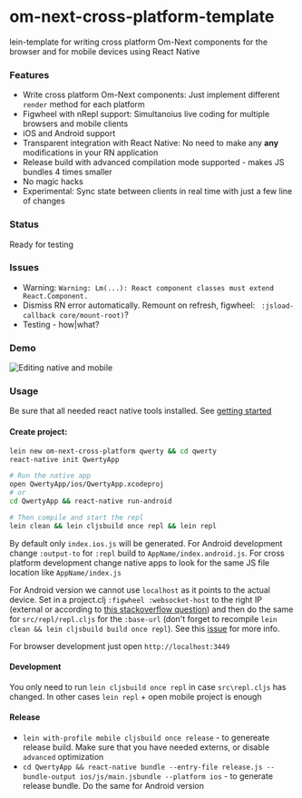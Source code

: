 # om-next-cross-platform-template

lein-template for writing cross platform Om-Next components for the browser and for mobile devices using React Native

### Features

- Write cross platform Om-Next components: Just implement different `render` method for each platform
- Figwheel with nRepl support: Simultanoius live coding for multiple browsers and mobile clients
- iOS and Android support
- Transparent integration with React Native: No need to make any **any** modifications in your RN application
- Release build with advanced compilation mode supported - makes JS bundles 4 times smaller
- No magic hacks
- Experimental: Sync state between clients in real time with just a few line of changes

### Status

Ready for testing

### Issues

- Warning: `Warning: Lm(...): React component classes must extend React.Component.`
- Dismiss RN error automatically. Remount on refresh, figwheel: ` :jsload-callback core/mount-root)`?
- Testing - how|what?

### Demo

![Editing native and mobile](om-next-cross-platform-demo.gif)


### Usage

Be sure that all needed react native tools installed. See [getting started](http://facebook.github.io/react-native/docs/getting-started.html)

#### Create project:

``` bash
lein new om-next-cross-platform qwerty && cd qwerty
react-native init QwertyApp

# Run the native app
open QwertyApp/ios/QwertyApp.xcodeproj
# or
cd QwertyApp && react-native run-android

# Then compile and start the repl
lein clean && lein cljsbuild once repl && lein repl
```

By default only `index.ios.js` will be generated. For Android development change `:output-to` for `:repl` build to `AppName/index.android.js`. For cross platform development change native apps to look for the same JS file location like `AppName/index.js`

For Android version we cannot use `localhost` as it points to the actual device. Set in a project.clj `:figwheel :websocket-host` to the right IP (external or according to [this stackoverflow question](http://stackoverflow.com/questions/5806220/how-to-connect-to-my-http-localhost-web-server-from-android-emulator-in-eclips)) and then do the same for `src/repl/repl.cljs` for the `:base-url` (don't forget to recompile `lein clean && lein cljsbuild build once repl`). See this [issue](https://github.com/artemyarulin/om-next-cross-platform-template/issues/4) for more info.

For browser development just open `http://localhost:3449`

#### Development

You only need to run `lein cljsbuild once repl` in case `src\repl.cljs` has changed. In other cases `lein repl` + open mobile project is enough

#### Release

- `lein with-profile mobile cljsbuild once release` - to genereate release build. Make sure that you have needed externs, or disable `advanced` optimization
- `cd QwertyApp && react-native bundle --entry-file release.js --bundle-output ios/js/main.jsbundle --platform ios` - to generate release bundle. Do the same for Android version
